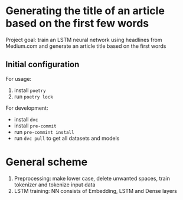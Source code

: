 # Generating the title of an article based on the first few words

Project goal: train an LSTM neural network using headlines from Medium.com and generate an article title based on the
first words

## Initial configuration

For usage:

1. install `poetry`
2. run `poetry lock`

For development:

- install `dvc`
- install `pre-commit`
- run `pre-commint install`
- run `dvc pull` to get all datasets and models

# General scheme

1. Preprocessing: make lower case, delete unwanted spaces, train tokenizer and tokenize input data
2. LSTM training: NN consists of Embedding, LSTM and Dense layers 
